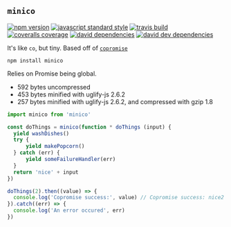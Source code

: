 `minico`
---

[![npm version](https://img.shields.io/npm/v/minico.svg?style=flat-square)](https://npmjs.com/package/minico)
[![javascript standard style](https://img.shields.io/badge/code%20style-standard-blue.svg?style=flat-square)](http://standardjs.com/)
[![travis build](https://img.shields.io/travis/SEAPUNK/minico/master.svg?style=flat-square)](https://travis-ci.org/SEAPUNK/minico)
[![coveralls coverage](https://img.shields.io/coveralls/SEAPUNK/minico.svg?style=flat-square)](https://coveralls.io/github/SEAPUNK/minico)
[![david dependencies](https://david-dm.org/SEAPUNK/minico.svg?style=flat-square)](https://david-dm.org/SEAPUNK/minico)
[![david dev dependencies](https://david-dm.org/SEAPUNK/minico/dev-status.svg?style=flat-square)](https://david-dm.org/SEAPUNK/minico)

It's like `co`, but tiny. Based off of [`copromise`](https://github.com/deanlandolt/copromise)

`npm install minico`

Relies on Promise being global.

* 592 bytes uncompressed
* 453 bytes minified with uglify-js 2.6.2
* 257 bytes minified with uglify-js 2.6.2, and compressed with gzip 1.8

```js
import minico from 'minico'

const doThings = minico(function * doThings (input) {
  yield washDishes()
  try {
      yield makePopcorn()
  } catch (err) {
      yield someFailureHandler(err)
  }
  return 'nice' + input
})

doThings(2).then((value) => {
  console.log('Copromise success:', value) // Copromise success: nice2
}).catch((err) => {
  console.log('An error occured', err)
})

```
